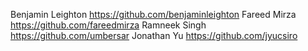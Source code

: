 Benjamin Leighton https://github.com/benjaminleighton
Fareed Mirza https://github.com/fareedmirza
Ramneek Singh https://github.com/umbersar
Jonathan Yu https://github.com/jyucsiro
